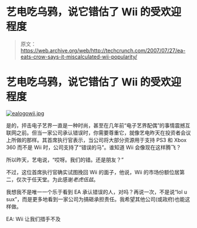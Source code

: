 # 艺电吃乌鸦，说它错估了 Wii 的受欢迎程度

> 原文：<https://web.archive.org/web/http://techcrunch.com/2007/07/27/ea-eats-crow-says-it-miscalculated-wii-popularity/>

# 艺电吃乌鸦，说它错估了 Wii 的受欢迎程度

[![ealogowii.jpg](img/874ea356cd0b9bb709bbfd329889ae33.png)](https://web.archive.org/web/20130628153906/http://old.crunchgear.com/wp-content/uploads/ealogowii.jpg "ealogowii.jpg")

是的，抨击电子艺界一直是一种时尚，甚至在几年前“电子艺界配偶”的事情震撼互联网之前。但当一家公司承认错误时，你需要尊重它，就像艺电昨天在投资者会议上所做的那样。其首席执行官表示，当公司将大部分资源用于支持 PS3 和 Xbox 360 而不是 Wii 时，公司支持了“错误的马”。谁知道 Wii 会像现在这样腾飞？

所以昨天，艺电说，“哎呀。我们的错。还是朋友？”

不过，这位首席执行官确实试图挽回 Wii 的面子，他说，Wii 的市场份额位居第二，仅次于任天堂。为此感谢*老虎伍兹*。

我想我不是唯一一个乐于看到 EA 承认错误的人，对吗？再说一次，不是说“lol u sux”，而是更多地看到一家公司为搞砸承担责任。我希望其他公司(或政府)也能这样做。

EA: Wii 让我们措手不及